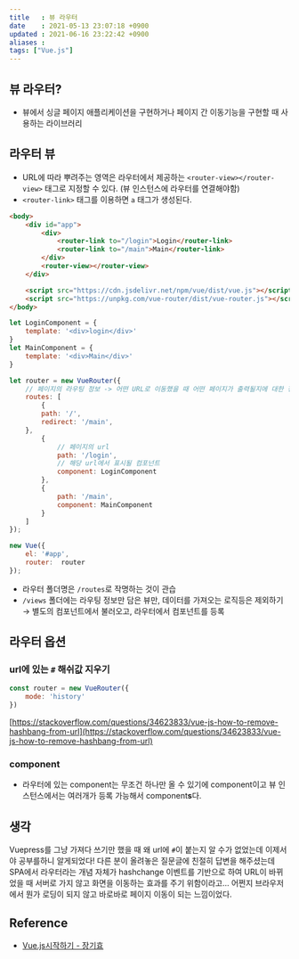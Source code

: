 ```yaml
---
title   : 뷰 라우터
date    : 2021-05-13 23:07:18 +0900
updated : 2021-06-16 23:22:42 +0900
aliases : 
tags: ["Vue.js"]
---
```

## 뷰 라우터?
- 뷰에서 싱글 페이지 애플리케이션을 구현하거나 페이지 간 이동기능을 구현할 때 사용하는 라이브러리  

## 라우터 뷰 
- URL에 따라 뿌려주는 영역은 라우터에서 제공하는 `<router-view></router-view>` 태그로 지정할 수 있다. (뷰 인스턴스에 라우터를 연결해야함)  
- `<router-link>` 태그를 이용하면  `a` 태그가 생성된다.  

```html
<body>
    <div id="app">
        <div>
            <router-link to="/login">Login</router-link>
            <router-link to="/main">Main</router-link>
        </div>
        <router-view></router-view>
    </div>

    <script src="https://cdn.jsdelivr.net/npm/vue/dist/vue.js"></script>
    <script src="https://unpkg.com/vue-router/dist/vue-router.js"></script>
</body>
```
```javascript
let LoginComponent = {
    template: '<div>login</div>'
}
let MainComponent = {
    template: '<div>Main</div>'
}

let router = new VueRouter({
    // 페이지의 라우팅 정보 -> 어떤 URL로 이동했을 때 어떤 페이지가 출력될지에 대한 정보 
    routes: [
        { 
	    path: '/',
	    redirect: '/main',
	},
        {
            // 페이지의 url 
            path: '/login',
            // 해당 url에서 표시될 컴포넌트
            component: LoginComponent
        },
        {
            path: '/main',
            component: MainComponent
        }
    ]
});

new Vue({
    el: '#app',
    router:  router 
});
```
- 라우터 폴더명은 `/routes`로 작명하는 것이 관습 
- `/views` 폴더에는 라우팅 정보만 담은 뷰만, 데이터를 가져오는 로직등은 제외하기 → 별도의 컴포넌트에서 불러오고, 라우터에서 컴포넌트를 등록  
  
## 라우터 옵션 
### url에 있는 `#` 해쉬값 지우기 
```javascript
const router = new VueRouter({
    mode: 'history'
})
```
[https://stackoverflow.com/questions/34623833/vue-js-how-to-remove-hashbang-from-url](https://stackoverflow.com/questions/34623833/vue-js-how-to-remove-hashbang-from-url)    


### component 
- 라우터에 있는 component는 무조건 하나만 올 수 있기에 component이고 뷰 인스턴스에서는 여러개가 등록 가능해서 component**s**다. 

## 생각 
Vuepress를 그냥 가져다 쓰기만 했을 때 왜 url에 `#`이 붙는지 알 수가 없었는데 이제서야 공부를하니 알게되었다! 다른 분이 올려놓은 질문글에 친절히 답변을 해주셨는데 SPA에서 라우터라는 개념 자체가 hashchange 이벤트를 기반으로 하여 URL이 바뀌었을 때 서버로 가지 않고 화면을 이동하는 효과를 주기 위함이라고... 어쩐지 브라우저에서 뭔가 로딩이 되지 않고 바로바로 페이지 이동이 되는 느낌이었다. 


## Reference 
- [Vue.js시작하기 - 장기효](https://inf.run/SwGd)

